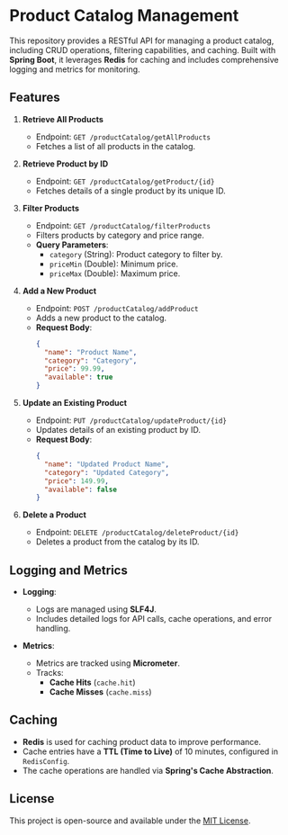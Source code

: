 # Product Catalog Management

This repository provides a RESTful API for managing a product catalog, including CRUD operations, filtering capabilities, and caching. Built with **Spring Boot**, it leverages **Redis** for caching and includes comprehensive logging and metrics for monitoring.  

## Features  

1. **Retrieve All Products**  
   - Endpoint: `GET /productCatalog/getAllProducts`  
   - Fetches a list of all products in the catalog.  

2. **Retrieve Product by ID**  
   - Endpoint: `GET /productCatalog/getProduct/{id}`  
   - Fetches details of a single product by its unique ID.  

3. **Filter Products**  
   - Endpoint: `GET /productCatalog/filterProducts`  
   - Filters products by category and price range.  
   - **Query Parameters**:  
     - `category` (String): Product category to filter by.  
     - `priceMin` (Double): Minimum price.  
     - `priceMax` (Double): Maximum price.  

4. **Add a New Product**  
   - Endpoint: `POST /productCatalog/addProduct`  
   - Adds a new product to the catalog.  
   - **Request Body**:  
     ```json
     {
       "name": "Product Name",
       "category": "Category",
       "price": 99.99,
       "available": true
     }
     ```  

5. **Update an Existing Product**  
   - Endpoint: `PUT /productCatalog/updateProduct/{id}`  
   - Updates details of an existing product by ID.  
   - **Request Body**:  
     ```json
     {
       "name": "Updated Product Name",
       "category": "Updated Category",
       "price": 149.99,
       "available": false
     }
     ```  

6. **Delete a Product**  
   - Endpoint: `DELETE /productCatalog/deleteProduct/{id}`  
   - Deletes a product from the catalog by its ID.  

## Logging and Metrics  

- **Logging**:  
  - Logs are managed using **SLF4J**.  
  - Includes detailed logs for API calls, cache operations, and error handling.  

- **Metrics**:  
  - Metrics are tracked using **Micrometer**.  
  - Tracks:  
    - **Cache Hits** (`cache.hit`)  
    - **Cache Misses** (`cache.miss`)  

## Caching  

- **Redis** is used for caching product data to improve performance.  
- Cache entries have a **TTL (Time to Live)** of 10 minutes, configured in `RedisConfig`.  
- The cache operations are handled via **Spring's Cache Abstraction**.  

## License  

This project is open-source and available under the [MIT License](LICENSE).
